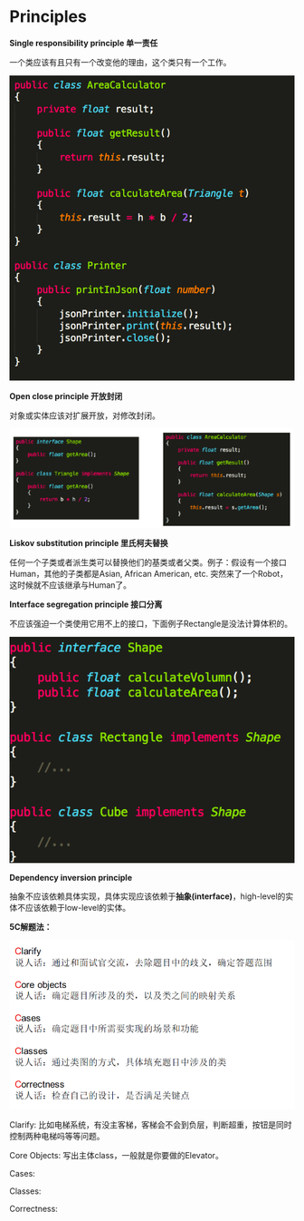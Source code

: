 # Principles

**Single responsibility principle 单一责任**

一个类应该有且只有一个改变他的理由，这个类只有一个工作。

![](../.gitbook/assets/image%20%285%29.png)

**Open close principle 开放封闭**

对象或实体应该对扩展开放，对修改封闭。

![](../.gitbook/assets/image%20%289%29.png)

**Liskov substitution principle 里氏柯夫替换**

任何一个子类或者派生类可以替换他们的基类或者父类。例子：假设有一个接口Human，其他的子类都是Asian, African American, etc. 突然来了一个Robot，这时候就不应该继承与Human了。

**Interface segregation principle 接口分离**

不应该强迫一个类使用它用不上的接口，下面例子Rectangle是没法计算体积的。

![](../.gitbook/assets/image%20%287%29.png)

**Dependency inversion principle**

抽象不应该依赖具体实现，具体实现应该依赖于**抽象\(interface\)**，high-level的实体不应该依赖于low-level的实体。



**5C解题法：**

![](../.gitbook/assets/image%20%286%29.png)

Clarify: 比如电梯系统，有没主客梯，客梯会不会到负层，判断超重，按钮是同时控制两种电梯吗等等问题。

Core Objects: 写出主体class，一般就是你要做的Elevator。

Cases:

Classes:

Correctness:





